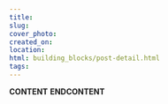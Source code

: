 ```yaml
---
title:
slug:
cover_photo:
created_on:
location:
html: building_blocks/post-detail.html
tags:
---
```

__CONTENT__
__ENDCONTENT__

